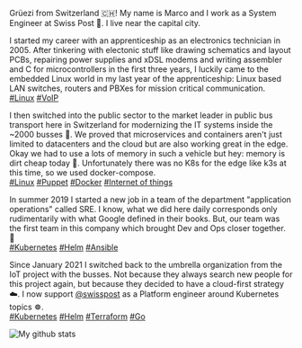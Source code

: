 Grüezi from Switzerland :switzerland:! My name is Marco and I work as a System Engineer at Swiss Post :european_post_office:. I live near the capital city.

I started my career with an apprenticeship as an electronics technician in 2005. After tinkering with electonic stuff like drawing schematics and layout PCBs, 
repairing power supplies and xDSL modems and writing assembler and C for microcontrollers in the first three years, I luckily came to the embedded Linux world
in my last year of the apprenticeship: Linux based LAN switches, routers and PBXes for mission critical communication.  
[#Linux](https://github.com/topics/linux) [#VoIP](https://github.com/topics/voip)

I then switched into the public sector to the market leader in public bus transport here in Switzerland for modernizing the IT systems inside the ~2000 busses :bus:.
We proved that microservices and containers aren't just limited to datacenters and the cloud but are also working great in the edge. Okay we had to use a lots
of memory in such a vehicle but hey: memory is dirt cheap today :rofl:. Unfortunately there was no K8s for the edge like k3s at this time, so we used
docker-compose.  
[#Linux](https://github.com/topics/linux) [#Puppet](https://github.com/topics/puppet) [#Docker](https://github.com/topics/docker) [#Internet of things](https://github.com/topics/iot)

In summer 2019 I started a new job in a team of the department "application operations" called SRE. I know, what we did here daily corresponds only
rudimentarily with what Google defined in their books. But, our team was the first team in this company which brought Dev and Ops closer together. :raised_hands:  
[#Kubernetes](https://github.com/topics/kubernetes) [#Helm](https://github.com/topics/helm) [#Ansible](https://github.com/topics/ansible)

Since January 2021 I switched back to the umbrella organization from the IoT project with the busses. Not because they always search new people for this project
again, but because they decided to have a cloud-first strategy :cloud:. I now support [@swisspost](https://github.com/swisspost/) as a Platform engineer around Kubernetes topics :wheel_of_dharma:.  
[#Kubernetes](https://github.com/topics/kubernetes) [#Helm](https://github.com/topics/helm) [#Terraform](https://github.com/topics/terraform) [#Go](https://github.com/topics/go)

![My github stats](https://github-readme-stats.vercel.app/api?username=mkilchhofer&show_icons=true)

<!--
**mkilchhofer/mkilchhofer** is a ✨ _special_ ✨ repository because its `README.md` (this file) appears on your GitHub profile.

Here are some ideas to get you started:

- 🔭 I’m currently working on ...
- 🌱 I’m currently learning ...
- 👯 I’m looking to collaborate on ...
- 🤔 I’m looking for help with ...
- 💬 Ask me about ...
- 📫 How to reach me: ...
- 😄 Pronouns: ...
- ⚡ Fun fact: ...
-->

